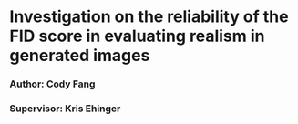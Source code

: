 # Investigation on the reliability of the FID score in evaluating realism in generated images
### Author: Cody Fang
### Supervisor: Kris Ehinger 
